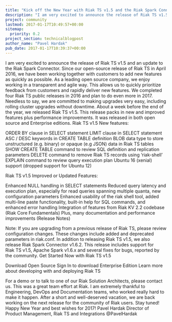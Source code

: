 ```yaml
---
title: "Kick off the New Year with Riak TS v1.5 and the Riak Spark Connector!"
description: "I am very excited to announce the release of Riak TS v1.5 and an update to the Riak Spark Connector. Since our open-source release of Riak TS in April 2016, we have been working together with customers to add new features as quickly as possible. As a leading open source company, we enjoy working in"
project: community
lastmod: 2017-01-17T10:49:57+00:00
sitemap:
  priority: 0.2
project_section: technicalblogpost
author_name: "Pavel Hardak"
pub_date: 2017-01-17T10:39:37+00:00
---
```

I am very excited to announce the release of Riak TS v1.5 and an update to the Riak Spark Connector. Since our open-source release of Riak TS in April 2016, we have been working together with customers to add new features as quickly as possible. As a leading open source company, we enjoy working in a transparent and agile way. This allows us to quickly prioritize feedback from customers and rapidly deliver new features. We completed four Riak TS public releases in 2016 and plan to do even more in 2017. Needless to say, we are committed to making upgrades very easy, including rolling cluster upgrades without downtime.
About a week before the end of the year, we released Riak TS v1.5. This release packs in new and improved features plus performance improvements. It was released in both open source and Enterprise editions.
Riak TS v1.5 New features:

ORDER BY clause in SELECT statement
LIMIT clause in SELECT statement
ASC / DESC keywords in CREATE TABLE definition
BLOB data type to store unstructured (e.g. binary) or opaque (e.g JSON) data in Riak TS tables
SHOW CREATE TABLE command to review SQL definition and replication parameters
DELETE command to remove Riak TS records using ‘riak-shell’
EXPLAIN command to review query execution plan
Ubuntu 16 (xenial) support (dropped support for Ubuntu 12)

Riak TS v1.5 Improved or Updated Features:

Enhanced NULL handling in SELECT statements
Reduced query latency and execution plan, especially for read queries spanning multiple quanta, new configuration parameters
Enhanced usability of the riak shell tool, added multi-line paste functionality, built-in help for SQL commands, and enhanced error handling
Integration of features from Riak KV 2.2 codebase (Riak Core Fundamentals)
Plus, many documentation and performance improvements (Release Notes)

Note: If you are upgrading from a previous release of Riak TS, please review configuration changes. These changes include added and deprecated parameters in riak.conf.
In addition to releasing Riak TS v1.5, we also release Riak Spark Connector v1.6.2. This release includes support for Riak TS v1.5, Apache Spark v1.6.x and several fixes for bugs, reported by the community.
Get Started Now with Riak TS v1.5

Download Open Source
Sign In to download Enterprise Edition
Learn more about developing with and deploying Riak TS

For a demo or to talk to one of our Riak Solution Architects, please contact us.
This was a great team effort at Riak. I am extremely thankful to Engineering, DevOps and Documentation teams, who worked really hard to make it happen. After a short and well-deserved vacation, we are back working on the next release for the community of Riak users. Stay tuned!
Happy New Year and best wishes for 2017!
Pavel Hardak
Director of Product Management, Riak TS and Integrations
@PavelHardak
